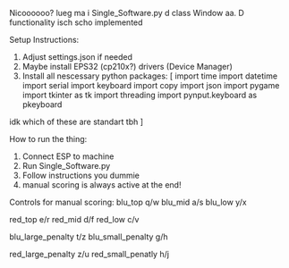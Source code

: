 Nicoooooo?
lueg ma i Single_Software.py d class Window aa. D functionality isch scho implemented

Setup Instructions:
  1. Adjust settings.json if needed
  2. Maybe install EPS32 (cp210x?) drivers (Device Manager)
  3. Install all nescessary python packages:
[
import time
import datetime
import serial
import keyboard
import copy
import json
import pygame
import tkinter as tk
import threading
import pynput.keyboard as pkeyboard

idk which of these are standart tbh
]

How to run the thing:
  1. Connect ESP to machine
  2. Run Single_Software.py
  3. Follow instructions you dummie
  4. manual scoring is always active at the end!


Controls for manual scoring:
blu_top q/w
blu_mid a/s
blu_low y/x

red_top e/r
red_mid d/f
red_low c/v

blu_large_penalty t/z
blu_small_penalty g/h

red_large_penalty z/u
red_small_penatly h/j

